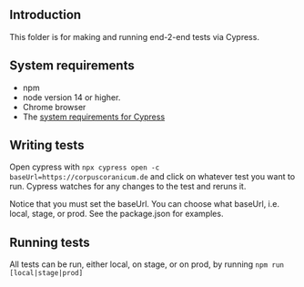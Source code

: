 ## Introduction

This folder is for making and running end-2-end tests via Cypress.

## System requirements

- npm
- node version 14 or higher.
- Chrome browser
- The [system requirements for Cypress](https://docs.cypress.io/guides/getting-started/installing-cypress#System-requirements)

## Writing tests

Open cypress with `npx cypress open -c baseUrl=https://corpuscoranicum.de` and click on whatever test you want to run.  Cypress watches for any changes to the test and reruns it.

Notice that you must set the baseUrl.  You can choose what baseUrl, i.e. local, stage, or prod. See the package.json for examples.

## Running tests

All tests can be run, either local, on stage, or on prod, by running `npm run [local|stage|prod]`